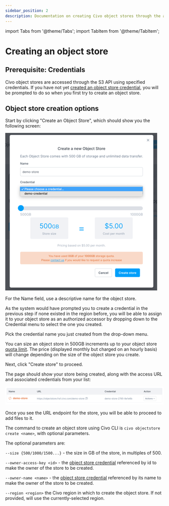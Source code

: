 ```yaml
---
sidebar_position: 2
description: Documentation on creating Civo object stores through the account dashboard and command line.
---
```


import Tabs from '@theme/Tabs';
import TabItem from '@theme/TabItem';

# Creating an object store

## Prerequisite: Credentials

Civo object stores are accessed through the S3 API using specified credentials. If you have not yet [created an object store credential](./object-store-credentials), you will be prompted to do so when you first try to create an object store.

## Object store creation options

<Tabs groupId="create-objectstore">
<TabItem value="dashboard" label="Dashboard">

Start by clicking "Create an Object Store", which should show you the following screen:

![Object store creation options](./images/object-store-creation-options.png)

For the Name field, use a descriptive name for the object store.

As the system would have prompted you to create a credential in the previous step if none existed in the region before, you will be able to assign it to your object store as an authorized accessor by dropping down to the Credential menu to select the one you created.

Pick the credential name you just created from the drop-down menu.

You can size an object store in 500GB increments up to your object store [quota limit](../account/quota). The price (displayed monthly but charged on an hourly basis) will change depending on the size of the object store you create.

Next, click "Create store" to proceed.

The page should show your store being created, along with the access URL and associated credentials from your list:

![New object store being created](./images/objectstore-creating.png)

Once you see the URL endpoint for the store, you will be able to proceed to add files to it.

</TabItem>

<TabItem value="cli" label="Civo CLI">

The command to create an object store using Civo CLI is `civo objectstore create <name>`, with optional parameters.

The optional parameters are:

`--size {500/1000/1500...}` - the size in GB of the store, in multiples of 500.

`--owner-access-key <id>` - the [object store credential](./object-store-credentials) referenced by id to make the owner of the store to be created.

`--owner-name <name>` - the [object store credential](./object-store-credentials) referenced by its name to make the owner of the store to be created.

`--region <region>` the Civo region in which to create the object store. If not provided, will use the currently-selected region.

</TabItem>
</Tabs>